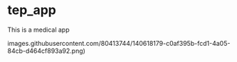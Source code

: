 # tep_app

This is a medical app

images.githubusercontent.com/80413744/140618179-c0af395b-fcd1-4a05-84cb-d464cf893a92.png)

